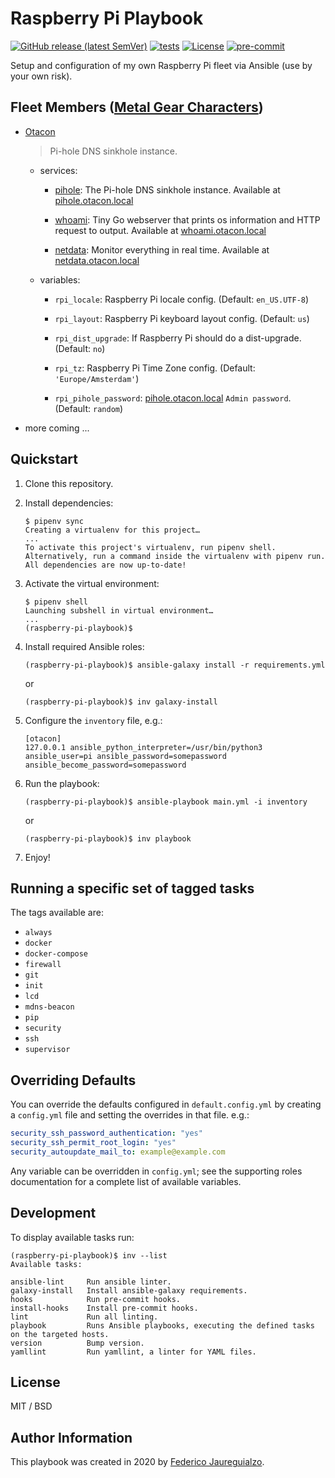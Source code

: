 Raspberry Pi Playbook
=====================

[![GitHub release (latest SemVer)](https://img.shields.io/github/v/release/fedejaure/raspberry-pi-playbook?logo=github)](https://github.com/fedejaure/raspberry-pi-playbook/releases)
[![tests](https://github.com/fedejaure/raspberry-pi-playbook/actions/workflows/tests.yml/badge.svg)](https://github.com/fedejaure/raspberry-pi-playbook/actions/workflows/tests.yml)
[![License](https://img.shields.io/badge/license-MIT-brightgreen)](https://opensource.org/licenses/MIT)
[![pre-commit](https://img.shields.io/badge/pre--commit-enabled-brightgreen?logo=pre-commit&logoColor=white)](https://github.com/pre-commit/pre-commit)

Setup and configuration of my own Raspberry Pi fleet via Ansible (use by your own risk).


Fleet Members ([Metal Gear Characters][metal-gear-characters])
-------------

* [Otacon][otacon]
    
    > Pi-hole DNS sinkhole instance.
    
    - services:
        
        + [pihole][pihole]: The Pi-hole DNS sinkhole instance. Available at [pihole.otacon.local](http://pihole.otacon.local)
        
        + [whoami][whoami]: Tiny Go webserver that prints os information and HTTP request to output. Available at [whoami.otacon.local](http://whoami.otacon.local)

        + [netdata][netdata]: Monitor everything in real time. Available at [netdata.otacon.local](http://netdata.otacon.local)

    - variables:
        
        + `rpi_locale`: Raspberry Pi locale config. (Default: `en_US.UTF-8`)
        
        + `rpi_layout`: Raspberry Pi keyboard layout config. (Default: `us`)
        
        + `rpi_dist_upgrade`: If Raspberry Pi should do a dist-upgrade. (Default: `no`)
        
        + `rpi_tz`: Raspberry Pi Time Zone config. (Default: `'Europe/Amsterdam'`)

        + `rpi_pihole_password`: [pihole.otacon.local](http://pihole.otacon.local) `Admin password`. (Default: `random`)

* more coming ...

Quickstart
----------

1. Clone this repository.

2. Install dependencies:

    ```shell
    $ pipenv sync
    Creating a virtualenv for this project…
    ...
    To activate this project's virtualenv, run pipenv shell.
    Alternatively, run a command inside the virtualenv with pipenv run.
    All dependencies are now up-to-date!
    ```

3. Activate the virtual environment:

    ```shell
    $ pipenv shell
    Launching subshell in virtual environment…
    ...
    (raspberry-pi-playbook)$
    ```

4.  Install required Ansible roles:

    ```shell
    (raspberry-pi-playbook)$ ansible-galaxy install -r requirements.yml
    ```

    or

    ```shell
    (raspberry-pi-playbook)$ inv galaxy-install
    ```

5. Configure the `inventory` file, e.g.:

    ```
    [otacon]
    127.0.0.1 ansible_python_interpreter=/usr/bin/python3 ansible_user=pi ansible_password=somepassword ansible_become_password=somepassword
    ```

6. Run the playbook:

    ```shell
    (raspberry-pi-playbook)$ ansible-playbook main.yml -i inventory
    ```

    or

    ```shell
    (raspberry-pi-playbook)$ inv playbook
    ```

7. Enjoy!

Running a specific set of tagged tasks
--------------------------------------

The tags available are:

* `always`
* `docker`
* `docker-compose`
* `firewall`
* `git`
* `init`
* `lcd`
* `mdns-beacon`
* `pip`
* `security`
* `ssh`
* `supervisor`

Overriding Defaults
-------------------

You can override the defaults configured in `default.config.yml` by creating a `config.yml` file and setting the overrides in that file. e.g.:

```yaml
security_ssh_password_authentication: "yes"
security_ssh_permit_root_login: "yes"
security_autoupdate_mail_to: example@example.com
```

Any variable can be overridden in `config.yml`; see the supporting roles documentation for a complete list of available variables.

Development
-----------

To display available tasks run:

```shell
(raspberry-pi-playbook)$ inv --list
Available tasks:

ansible-lint     Run ansible linter.
galaxy-install   Install ansible-galaxy requirements.
hooks            Run pre-commit hooks.
install-hooks    Install pre-commit hooks.
lint             Run all linting.
playbook         Runs Ansible playbooks, executing the defined tasks on the targeted hosts.
version          Bump version.
yamllint         Run yamllint, a linter for YAML files.
```

License
-------

MIT / BSD

Author Information
------------------

This playbook was created in 2020 by [Federico Jaureguialzo][fedejaure].

[fedejaure]: https://github.com/fedejaure
[metal-gear-characters]: https://en.wikipedia.org/wiki/List_of_Metal_Gear_characters
[otacon]: https://en.wikipedia.org/wiki/Otacon
[pihole]: https://pi-hole.net/
[whoami]: https://github.com/traefik/whoami
[netdata]: https://www.netdata.cloud/
